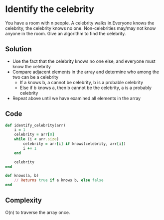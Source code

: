 # Identify the celebrity
You have a room with n people. A celebrity walks in.Everyone knows the celebrity, the celebrity knows no one.
Non-celebrities may/may not know anyone in the room. Give an algorithm to find the celebrity.

## Solution
- Use the fact that the celebrity knows no one else, and everyone must know the celebrity
- Compare adjacent elements in the array and determine who among the two can be a celebrity
    - If a knows b, a cannot be celebrity, b is a probable celebrity
    - Else if b knows a, then b cannot be the celebrity, a is a probably celebrity
- Repeat above until we have examined all elements in the array

## Code
```ruby
def identify_celebrity(arr)
    i = 1
    celebrity = arr[0]
    while (i < arr.size)
        celebrity = arr[i] if knows(celebrity, arr[i])
        i += 1
    end

    celebrity
end

def knows(a, b)
    // Returns true if a knows b, else false
end
```

## Complexity
O(n) to traverse the array once.
